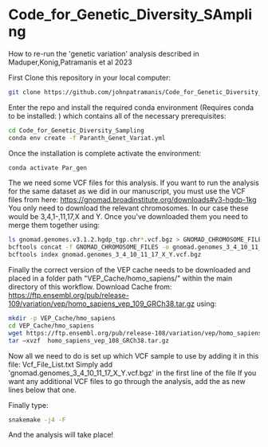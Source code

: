 # Code_for_Genetic_Diversity_SAmpling

How to re-run the 'genetic variation' analysis described in Maduper,Konig,Patramanis et al 2023

First Clone this repository in your local computer:

```bash
git clone https://github.com/johnpatramanis/Code_for_Genetic_Diversity_Sampling.git
```

Enter the repo and install the required conda environment (Requires conda to be installed: ) which contains all of the necessary prerequisites:



```bash
cd Code_for_Genetic_Diversity_Sampling
conda env create -f Paranth_Genet_Variat.yml
```

Once the installation is complete activate the environment:

```bash
conda activate Par_gen
```

The we need some VCF files for this analysis. If you want to run the analysis for the same dataset as we did in our manuscript, you must use the VCF files from here:
https://gnomad.broadinstitute.org/downloads#v3-hgdp-1kg
You only need to download the relevant chromosomes. In our case these would be 3,4,1-,11,17,X and Y. Once you've downloaded them you need to merge them together using:

```bash
ls gnomad.genomes.v3.1.2.hgdp_tgp.chr*.vcf.bgz > GNOMAD_CHROMOSOME_FILES
bcftools concat -f GNOMAD_CHROMOSOME_FILES -o gnomad.genomes_3_4_10_11_17_X_Y.vcf.bgz
bcftools index gnomad.genomes_3_4_10_11_17_X_Y.vcf.bgz
```

Finally the correct version of the VEP cache needs to be downloaded and placed in a folder path "VEP_Cache/homo_sapiens/" within the main directory of this workflow.
Download Cache from: https://ftp.ensembl.org/pub/release-109/variation/vep/homo_sapiens_vep_109_GRCh38.tar.gz using:

```bash
mkdir -p VEP_Cache/hmo_sapiens
cd VEP_Cache/hmo_sapiens
wget https://ftp.ensembl.org/pub/release-108/variation/vep/homo_sapiens_vep_108_GRCh38.tar.gz
tar –xvzf  homo_sapiens_vep_108_GRCh38.tar.gz
```

Now all we need to do is set up which VCF sample to use by adding it in this file: Vcf_File_List.txt
Simply add 'gnomad.genomes_3_4_10_11_17_X_Y.vcf.bgz' in the first line of the file
If you want any additional VCF files to go through the analysis, add the as new lines below that one.

Finally type:
```bash
snakemake -j4 -F
```

And the analysis will take place!
